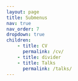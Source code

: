 ```yaml
---
layout: page
title: Submenus
nav: true
nav_order: 7
dropdown: true
children: 
    - title: CV
      permalink: /cv/
    - title: divider
    - title: Talks
      permalink: /talks/
---
```

